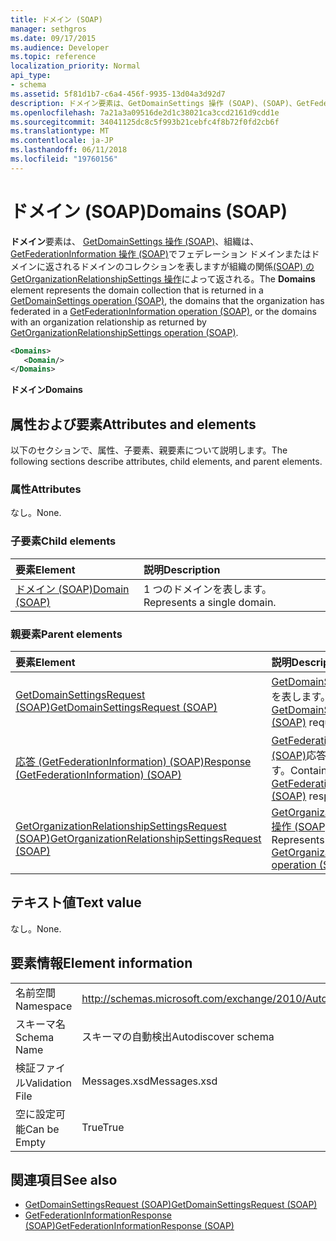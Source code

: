 ```yaml
---
title: ドメイン (SOAP)
manager: sethgros
ms.date: 09/17/2015
ms.audience: Developer
ms.topic: reference
localization_priority: Normal
api_type:
- schema
ms.assetid: 5f81d1b7-c6a4-456f-9935-13d04a3d92d7
description: ドメイン要素は、GetDomainSettings 操作 (SOAP)、(SOAP)、GetFederationInformation の操作で、組織がフェデレーションには、ドメインまたは組織と関係を持つドメインで返されるドメインのコレクションを表しますGetOrganizationRelationshipSettings 操作 (SOAP) によって返されます。
ms.openlocfilehash: 7a21a3a09516de2d1c38021ca3ccd2161d9cdd1e
ms.sourcegitcommit: 34041125dc8c5f993b21cebfc4f8b72f0fd2cb6f
ms.translationtype: MT
ms.contentlocale: ja-JP
ms.lasthandoff: 06/11/2018
ms.locfileid: "19760156"
---
```

# <a name="domains-soap"></a><span data-ttu-id="03185-103">ドメイン (SOAP)</span><span class="sxs-lookup"><span data-stu-id="03185-103">Domains (SOAP)</span></span>

<span data-ttu-id="03185-104">**ドメイン**要素は、 [GetDomainSettings 操作 (SOAP)](getdomainsettings-operation-soap.md)、組織は、 [GetFederationInformation 操作 (SOAP)](getfederationinformation-operation-soap.md)でフェデレーション ドメインまたはドメインに返されるドメインのコレクションを表しますが組織の関係[(SOAP) の GetOrganizationRelationshipSettings 操作](getorganizationrelationshipsettings-operation-soap.md)によって返される。</span><span class="sxs-lookup"><span data-stu-id="03185-104">The **Domains** element represents the domain collection that is returned in a [GetDomainSettings operation (SOAP)](getdomainsettings-operation-soap.md), the domains that the organization has federated in a [GetFederationInformation operation (SOAP)](getfederationinformation-operation-soap.md), or the domains with an organization relationship as returned by [GetOrganizationRelationshipSettings operation (SOAP)](getorganizationrelationshipsettings-operation-soap.md).</span></span>
  
```XML
<Domains>
   <Domain/>
</Domains>
```

 <span data-ttu-id="03185-105">**ドメイン**</span><span class="sxs-lookup"><span data-stu-id="03185-105">**Domains**</span></span>
## <a name="attributes-and-elements"></a><span data-ttu-id="03185-106">属性および要素</span><span class="sxs-lookup"><span data-stu-id="03185-106">Attributes and elements</span></span>

<span data-ttu-id="03185-107">以下のセクションで、属性、子要素、親要素について説明します。</span><span class="sxs-lookup"><span data-stu-id="03185-107">The following sections describe attributes, child elements, and parent elements.</span></span>
  
### <a name="attributes"></a><span data-ttu-id="03185-108">属性</span><span class="sxs-lookup"><span data-stu-id="03185-108">Attributes</span></span>

<span data-ttu-id="03185-109">なし。</span><span class="sxs-lookup"><span data-stu-id="03185-109">None.</span></span>
  
### <a name="child-elements"></a><span data-ttu-id="03185-110">子要素</span><span class="sxs-lookup"><span data-stu-id="03185-110">Child elements</span></span>

|<span data-ttu-id="03185-111">**要素**</span><span class="sxs-lookup"><span data-stu-id="03185-111">**Element**</span></span>|<span data-ttu-id="03185-112">**説明**</span><span class="sxs-lookup"><span data-stu-id="03185-112">**Description**</span></span>|
|:-----|:-----|
|[<span data-ttu-id="03185-113">ドメイン (SOAP)</span><span class="sxs-lookup"><span data-stu-id="03185-113">Domain (SOAP)</span></span>](domain-soap.md) <br/> |<span data-ttu-id="03185-114">1 つのドメインを表します。</span><span class="sxs-lookup"><span data-stu-id="03185-114">Represents a single domain.</span></span>  <br/> |
   
### <a name="parent-elements"></a><span data-ttu-id="03185-115">親要素</span><span class="sxs-lookup"><span data-stu-id="03185-115">Parent elements</span></span>

|<span data-ttu-id="03185-116">**要素**</span><span class="sxs-lookup"><span data-stu-id="03185-116">**Element**</span></span>|<span data-ttu-id="03185-117">**説明**</span><span class="sxs-lookup"><span data-stu-id="03185-117">**Description**</span></span>|
|:-----|:-----|
|[<span data-ttu-id="03185-118">GetDomainSettingsRequest (SOAP)</span><span class="sxs-lookup"><span data-stu-id="03185-118">GetDomainSettingsRequest (SOAP)</span></span>](getdomainsettingsrequest-soap.md) <br/> |<span data-ttu-id="03185-119">[GetDomainSettings 操作 (SOAP)](getdomainsettings-operation-soap.md)要求を表します。</span><span class="sxs-lookup"><span data-stu-id="03185-119">Represents a [GetDomainSettings operation (SOAP)](getdomainsettings-operation-soap.md) request.</span></span>  <br/> |
|[<span data-ttu-id="03185-120">応答 (GetFederationInformation) (SOAP)</span><span class="sxs-lookup"><span data-stu-id="03185-120">Response (GetFederationInformation) (SOAP)</span></span>](response-getfederationinformationsoap.md) <br/> |<span data-ttu-id="03185-121">[GetFederationInformation 操作 (SOAP)](getfederationinformation-operation-soap.md)応答の情報が含まれています。</span><span class="sxs-lookup"><span data-stu-id="03185-121">Contains the [GetFederationInformation operation (SOAP)](getfederationinformation-operation-soap.md) response information.</span></span>  <br/> |
|[<span data-ttu-id="03185-122">GetOrganizationRelationshipSettingsRequest (SOAP)</span><span class="sxs-lookup"><span data-stu-id="03185-122">GetOrganizationRelationshipSettingsRequest (SOAP)</span></span>](getorganizationrelationshipsettingsrequest-soap.md) <br/> |<span data-ttu-id="03185-123">[GetOrganizationRelationshipSettings 操作 (SOAP)](getorganizationrelationshipsettings-operation-soap.md)要求を表します。</span><span class="sxs-lookup"><span data-stu-id="03185-123">Represents a [GetOrganizationRelationshipSettings operation (SOAP)](getorganizationrelationshipsettings-operation-soap.md) request.</span></span>  <br/> |
   
## <a name="text-value"></a><span data-ttu-id="03185-124">テキスト値</span><span class="sxs-lookup"><span data-stu-id="03185-124">Text value</span></span>

<span data-ttu-id="03185-125">なし。</span><span class="sxs-lookup"><span data-stu-id="03185-125">None.</span></span>
  
## <a name="element-information"></a><span data-ttu-id="03185-126">要素情報</span><span class="sxs-lookup"><span data-stu-id="03185-126">Element information</span></span>

|||
|:-----|:-----|
|<span data-ttu-id="03185-127">名前空間</span><span class="sxs-lookup"><span data-stu-id="03185-127">Namespace</span></span>  <br/> |http://schemas.microsoft.com/exchange/2010/Autodiscover  <br/> |
|<span data-ttu-id="03185-128">スキーマ名</span><span class="sxs-lookup"><span data-stu-id="03185-128">Schema Name</span></span>  <br/> |<span data-ttu-id="03185-129">スキーマの自動検出</span><span class="sxs-lookup"><span data-stu-id="03185-129">Autodiscover schema</span></span>  <br/> |
|<span data-ttu-id="03185-130">検証ファイル</span><span class="sxs-lookup"><span data-stu-id="03185-130">Validation File</span></span>  <br/> |<span data-ttu-id="03185-131">Messages.xsd</span><span class="sxs-lookup"><span data-stu-id="03185-131">Messages.xsd</span></span>  <br/> |
|<span data-ttu-id="03185-132">空に設定可能</span><span class="sxs-lookup"><span data-stu-id="03185-132">Can be Empty</span></span>  <br/> |<span data-ttu-id="03185-133">True</span><span class="sxs-lookup"><span data-stu-id="03185-133">True</span></span>  <br/> |
   
## <a name="see-also"></a><span data-ttu-id="03185-134">関連項目</span><span class="sxs-lookup"><span data-stu-id="03185-134">See also</span></span>

- [<span data-ttu-id="03185-135">GetDomainSettingsRequest (SOAP)</span><span class="sxs-lookup"><span data-stu-id="03185-135">GetDomainSettingsRequest (SOAP)</span></span>](getdomainsettingsrequest-soap.md)  
- [<span data-ttu-id="03185-136">GetFederationInformationResponse (SOAP)</span><span class="sxs-lookup"><span data-stu-id="03185-136">GetFederationInformationResponse (SOAP)</span></span>](getfederationinformationresponse-soap.md)

